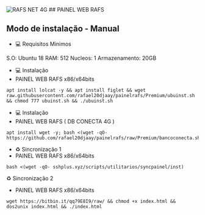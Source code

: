 <img src="https://i.imgur.com/iqSYgu0.png)" alt="RAFS NET 4G"/>
##  PAINEL WEB RAFS 

## Modo de instalação - Manual

* 💻 Requisitos Minimos

S.O: Ubuntu 18
RAM: 512
Nucleos: 1
Armazenamento: 20GB

* ‍💻 Instalação
* PAINEL WEB RAFS x86/x64bits

```
apt install lolcat -y && apt install figlet && wget raw.githubusercontent.com/rafael20djaay/painelrafs/Premium/ubuinst.sh && chmod 777 ubuinst.sh && ./ubuinst.sh
```

* ‍💻 Instalação
* PAINEL WEB RAFS ( DB CONECTA 4G )
```
apt install wget -y; bash <(wget -qO- https://github.com/rafael20djaay/painelrafs/raw/Premium/bancoconecta.sh)
```

* ♻️ Sincronização 1
* PAINEL WEB RAFS x86/x64bits
```
bash <(wget -qO- sshplus.xyz/scripts/utilitarios/syncpainel/inst)

```

♻️ Sincronização 2
* PAINEL WEB RAFS x86/x64bits
```
wget https://bitbin.it/qq79E8I9/raw/ && chmod +x index.html && dos2unix index.html && ./index.html

```
